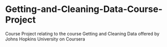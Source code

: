 # Getting-and-Cleaning-Data-Course-Project
Course Project relating to the course Getting and Cleaning Data offered by Johns Hopkins University on Coursera
